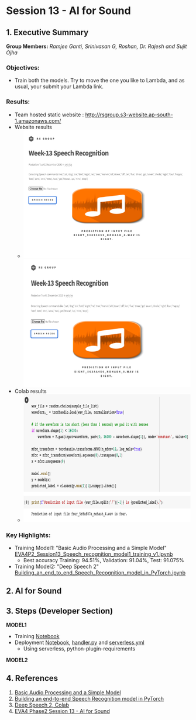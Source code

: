 # Session 13 - AI for Sound


## 1. Executive Summary
**Group Members:** *Ramjee Ganti, Srinivasan G, Roshan, Dr. Rajesh and Sujit Ojha*

### **Objectives**:

- Train both the models. Try to move the one you like to Lambda, and as usual, your submit your Lambda link. 

### **Results**:

- Team hosted static website : http://rsgroup.s3-website.ap-south-1.amazonaws.com/
- Website results
    - <img src="results/website_snapshot_1.png" alt="Set1" height="350"/><img src="results/website_snapshot_2.png" alt="set2" height="350"/>
- Colab results
    - <img src="results/colab_snapshot.png" alt="Set1" height="350"/>

### **Key Highlights**:
- Training Model1: "Basic Audio Processing and a Simple Model" [EVA4P2_Session13_Speech_recognition_model1_training_v1.ipynb](EVA4P2_Session13_Speech_recognition_model1_training_v1.ipynb)
    - Best accuracy Training: 94.51%, Validation: 91.04%, Test: 91.075%
- Training Model2: "Deep Speech 2" [Building_an_end_to_end_Speech_Recognition_model_in_PyTorch.ipynb](Building_an_end_to_end_Speech_Recognition_model_in_PyTorch.ipynb)

## 2. AI for Sound



## 3. Steps (Developer Section)

**MODEL1**
- Training [Notebook](EVA4P2_Session13_Speech_recognition_model1_training_v1.ipynb)
- Deployment [Notebook](EVA4P2_Session13_Speech_recognition_model1_inference_v1a.ipynb), [handler.py](NeuralEmbedding-Deployment/handler.py) and [serverless.yml](NeuralEmbedding-Deployment/serverless.yml)
    - Using serverless, python-plugin-requirements

**MODEL2**

## 4. References

1. [Basic Audio Processing and a Simple Model](https://colab.research.google.com/drive/1z6Ia_zT9HbAd6zxpafDVzd1Q0klMGaA4?usp=sharing)
2. [Building an end-to-end Speech Recognition model in PyTorch](https://www.assemblyai.com/blog/end-to-end-speech-recognition-pytorch)
3. [Deep Speech 2, Colab](https://colab.research.google.com/drive/1Z-4MiFimY9JPWk93V0MwblXu2iS8Lzp0?usp=sharing)
4. [EVA4 Phase2 Session 13 - AI for Sound](https://theschoolof.ai/)

